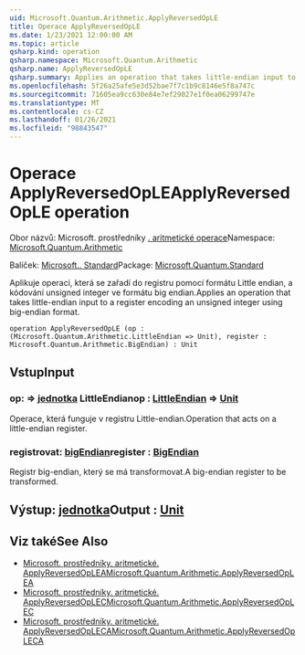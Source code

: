 ```yaml
---
uid: Microsoft.Quantum.Arithmetic.ApplyReversedOpLE
title: Operace ApplyReversedOpLE
ms.date: 1/23/2021 12:00:00 AM
ms.topic: article
qsharp.kind: operation
qsharp.namespace: Microsoft.Quantum.Arithmetic
qsharp.name: ApplyReversedOpLE
qsharp.summary: Applies an operation that takes little-endian input to a register encoding an unsigned integer using big-endian format.
ms.openlocfilehash: 5f26a25afe5e3d52bae7f7c1b9c8146e5f8a747c
ms.sourcegitcommit: 71605ea9cc630e84e7ef29027e1f0ea06299747e
ms.translationtype: MT
ms.contentlocale: cs-CZ
ms.lasthandoff: 01/26/2021
ms.locfileid: "98843547"
---
```

# <a name="applyreversedople-operation"></a><span data-ttu-id="eb7c8-102">Operace ApplyReversedOpLE</span><span class="sxs-lookup"><span data-stu-id="eb7c8-102">ApplyReversedOpLE operation</span></span>

<span data-ttu-id="eb7c8-103">Obor názvů: Microsoft. prostředníky [. aritmetické operace](xref:Microsoft.Quantum.Arithmetic)</span><span class="sxs-lookup"><span data-stu-id="eb7c8-103">Namespace: [Microsoft.Quantum.Arithmetic](xref:Microsoft.Quantum.Arithmetic)</span></span>

<span data-ttu-id="eb7c8-104">Balíček: [Microsoft.. Standard](https://nuget.org/packages/Microsoft.Quantum.Standard)</span><span class="sxs-lookup"><span data-stu-id="eb7c8-104">Package: [Microsoft.Quantum.Standard](https://nuget.org/packages/Microsoft.Quantum.Standard)</span></span>


<span data-ttu-id="eb7c8-105">Aplikuje operaci, která se zařadí do registru pomocí formátu Little endian, a kódování unsigned integer ve formátu big endian.</span><span class="sxs-lookup"><span data-stu-id="eb7c8-105">Applies an operation that takes little-endian input to a register encoding an unsigned integer using big-endian format.</span></span>

```qsharp
operation ApplyReversedOpLE (op : (Microsoft.Quantum.Arithmetic.LittleEndian => Unit), register : Microsoft.Quantum.Arithmetic.BigEndian) : Unit
```


## <a name="input"></a><span data-ttu-id="eb7c8-106">Vstup</span><span class="sxs-lookup"><span data-stu-id="eb7c8-106">Input</span></span>

### <a name="op--littleendian--unit"></a><span data-ttu-id="eb7c8-107">op: [](xref:Microsoft.Quantum.Arithmetic.LittleEndian) => [jednotka](xref:microsoft.quantum.lang-ref.unit) LittleEndian</span><span class="sxs-lookup"><span data-stu-id="eb7c8-107">op : [LittleEndian](xref:Microsoft.Quantum.Arithmetic.LittleEndian) => [Unit](xref:microsoft.quantum.lang-ref.unit)</span></span> 

<span data-ttu-id="eb7c8-108">Operace, která funguje v registru Little-endian.</span><span class="sxs-lookup"><span data-stu-id="eb7c8-108">Operation that acts on a little-endian register.</span></span>


### <a name="register--bigendian"></a><span data-ttu-id="eb7c8-109">registrovat: [bigEndian](xref:Microsoft.Quantum.Arithmetic.BigEndian)</span><span class="sxs-lookup"><span data-stu-id="eb7c8-109">register : [BigEndian](xref:Microsoft.Quantum.Arithmetic.BigEndian)</span></span>

<span data-ttu-id="eb7c8-110">Registr big-endian, který se má transformovat.</span><span class="sxs-lookup"><span data-stu-id="eb7c8-110">A big-endian register to be transformed.</span></span>



## <a name="output--unit"></a><span data-ttu-id="eb7c8-111">Výstup: [jednotka](xref:microsoft.quantum.lang-ref.unit)</span><span class="sxs-lookup"><span data-stu-id="eb7c8-111">Output : [Unit](xref:microsoft.quantum.lang-ref.unit)</span></span>



## <a name="see-also"></a><span data-ttu-id="eb7c8-112">Viz také</span><span class="sxs-lookup"><span data-stu-id="eb7c8-112">See Also</span></span>

- [<span data-ttu-id="eb7c8-113">Microsoft. prostředníky. aritmetické. ApplyReversedOpLEA</span><span class="sxs-lookup"><span data-stu-id="eb7c8-113">Microsoft.Quantum.Arithmetic.ApplyReversedOpLEA</span></span>](xref:Microsoft.Quantum.Arithmetic.ApplyReversedOpLEA)
- [<span data-ttu-id="eb7c8-114">Microsoft. prostředníky. aritmetické. ApplyReversedOpLEC</span><span class="sxs-lookup"><span data-stu-id="eb7c8-114">Microsoft.Quantum.Arithmetic.ApplyReversedOpLEC</span></span>](xref:Microsoft.Quantum.Arithmetic.ApplyReversedOpLEC)
- [<span data-ttu-id="eb7c8-115">Microsoft. prostředníky. aritmetické. ApplyReversedOpLECA</span><span class="sxs-lookup"><span data-stu-id="eb7c8-115">Microsoft.Quantum.Arithmetic.ApplyReversedOpLECA</span></span>](xref:Microsoft.Quantum.Arithmetic.ApplyReversedOpLECA)